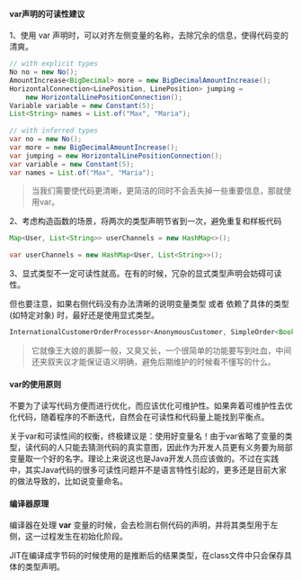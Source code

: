 #### var声明的可读性建议

1、使用 var 声明时，可以对齐左侧变量的名称，去除冗余的信息，使得代码变的清爽。

```java
// with explicit types
No no = new No();
AmountIncrease<BigDecimal> more = new BigDecimalAmountIncrease();
HorizontalConnection<LinePosition, LinePosition> jumping =
    new HorizontalLinePositionConnection();
Variable variable = new Constant(5);
List<String> names = List.of("Max", "Maria");
 
// with inferred types
var no = new No();
var more = new BigDecimalAmountIncrease();
var jumping = new HorizontalLinePositionConnection();
var variable = new Constant(5);
var names = List.of("Max", "Maria");
```

> 当我们需要使代码更清晰，更简洁的同时不会丢失掉一些重要信息，那就使用var。

2、考虑构造函数的场景，将两次的类型声明节省到一次，避免重复和样板代码

```java
Map<User, List<String>> userChannels = new HashMap<>();
 
var userChannels = new HashMap<User, List<String>>();
```

3、显式类型不一定可读性就高。在有的时候，冗杂的显式类型声明会妨碍可读性。

但也要注意，如果右侧代码没有办法清晰的说明变量类型 或者 依赖了具体的类型(如特定对象) 时，最好还是使用显式类型。

```java
InternationalCustomerOrderProcessor<AnonymousCustomer, SimpleOrder<Book>> orderProcessor = createInternationalOrderProcessor(customer, order);
```

> 它就像王大娘的裹脚一般，又臭又长，一个很简单的功能要写到吐血，中间还夹叙夹议才能保证语义明确，避免后期维护的时候看不懂写的什么。

#### var的使用原则

不要为了读写代码方便而进行优化，而应该优化可维护性。如果奔着可维护性去优化代码，随着程序的不断迭代，自然会在可读性和代码量上能找到平衡点。

关于var和可读性间的权衡，终极建议是：使用好变量名！由于var省略了变量的类型，读代码的人只能去猜测代码的真实意图，因此作为开发人员更有义务要为局部变量取一个好的名字。理论上来说这也是Java开发人员应该做的。不过在实践中，其实Java代码的很多可读性问题并不是语言特性引起的，更多还是目前大家的做法导致的，比如说变量命名。

#### 编译器原理

编译器在处理 **var** 变量的时候，会去检测右侧代码的声明，并将其类型用于左侧，这一过程发生在初始化阶段。

JIT在编译成字节码的时候使用的是推断后的结果类型，在class文件中只会保存具体的类型声明。

